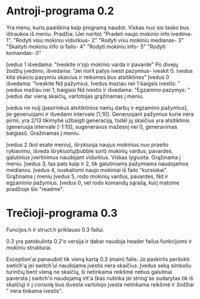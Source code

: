 # Antroji-programa 0.2
Yra menu, kuris paaiškina kaip programą naudot. Viskas nuo sio tasko bus ištraukos iš meniu.
Pradžia:
(Jei norite) "Pradeti naujo mokinio info ivedima- 1".
"Rodyti visu mokiniu vidurkius- 2"
"Rodyti visu mokiniu medianas- 3"
"Skaityti mokiniu info is failo- 4"
"Rodyti mokiniu info- 5"
"Rodyti komandas- 0"

Įvedus 1 išvedama:
  "Iveskite n'ojo mokinio varda ir pavarde"
  Po divejų žodžių įvedimo, išvedama:
  "Jei norit patys ivesti pazymius- iveskit 0. Ivedus kita skaiciu pazymiu skaicius ir reiksmes bus atsitiktines"
  Įvedus 0 išvedama:
    "Iveskite Nd pažymius. Ivedus maziau nei 1 baigsis ivestis: "
    įvedus mažiau nei 1, baigiasi Nd ivestis ir išvedama:
    "Egzamino pazymys: "
    Įvedus dar vieną skaičių, vartotojas grąžinamas į meniu.
    
  Įvedus ne nulį (pasirinkus atsitiktinius namų darbų ir egzamino pažymius), jie generuojami ir išvedami intervale [1;10].
  Generuojant pažymius kurie nėra pirmi, yra 2/13 tikimybė užbaigti generaciją, todėl jų skaičius yra atsitiktinis
  (generuoja intervale [-1:10], sugeneravus mažesnį nei 0, generavimas baigiasi). Gražinamas į meniu.

Įvedus 2 (kol esate meniu), išrykiuoja naujus mokinius nuo praeito rykiavimo, išveda išrykiuotų(bubble sort) mokinių vardus, pavardes,
galutinius įvertinimus naudojant vidurkius. Viskas lygiuota. Grąžinama į meniu.
Įvedus 3, tas pats kaip ir 2, tik galutiniams pažymiams naudojamos medianos.
Įvedus 4, nuskaitomi naujo mokiniai iš failo "kursiokai". Grąžinama į meniu
Įvedus 5, rodo mokinių vardus, pavardes, Nd ir egzaminio pažymius.
Įvedus 0, vel rodo komandų sąrašą, kurį matome pradžioje šio "readme".

# Trečioji-programa 0.3
Funcijos.h ir struct.h priklauso 0.3 failui.

0.3 yra patobulinta 0.2'o versija ir dabar naudoja header failus funkcijoms ir mokiniu strukturai.

Exception'ai panaudoti tik vieną kartą 0.3 (main) faile. Jo paskirtis peršokti swtich'ą jei switch'ui naudojama įvestis nera skaičius.
Įvedus seką simboliu turinčių bent vieną ne skaičių, ši netinkama reikšmė nebus galutinai paversta į switch'o naudojamą int'a (kas nutinka jei string'as sudarytas tik iš skaičių) ir į consolę bus išvesta vartotojo įvesta netinkama reikšmė ir žodžiai " nera tinkama ivestis".

